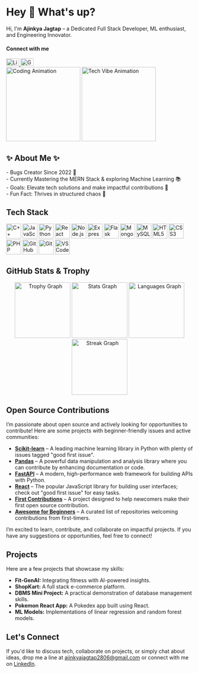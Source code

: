 <h1 align="left">Hey 👋 What's up?</h1>

<p align="left">
  Hi, I'm <strong>Ajinkya Jagtap</strong> – a Dedicated Full Stack Developer, ML enthusiast, and Engineering Innovator.
</p>

<h4 align="left">Connect with me</h4>
<div align="left">
  <a href="https://www.linkedin.com/in/ajinkya-jagtap-2023ai/" target="_blank">
    <img src="https://raw.githubusercontent.com/maurodesouza/profile-readme-generator/master/src/assets/icons/social/linkedin/default.svg" width="35" height="20" alt="LinkedIn Logo" />
  </a>
  <a href="mailto:ajinkyajagtap2806@gmail.com" target="_blank">
    <img src="https://raw.githubusercontent.com/maurodesouza/profile-readme-generator/master/src/assets/icons/social/gmail/default.svg" width="35" height="20" alt="Gmail Logo" />
  </a>
</div>

<div align="left">
  <!-- Choose one of the GIF options below by replacing the URL in the src attribute -->
  <!-- Option 1: Coding Focus -->
  <img height="200" src="https://media.giphy.com/media/l0MYt5jPR6QX5pnqM/giphy.gif" alt="Coding Animation" />
  
  <!-- Option 2: Software/Debugging Vibe -->
  <!-- <img height="200" src="https://media.giphy.com/media/3o7TKMt1VVNkHV2PaE/giphy.gif" alt="Software Development Animation" /> -->
  
  <!-- Option 3: Tech Aesthetics -->
  <img height="200" src="https://media.giphy.com/media/26tPoyDhjiJ2g7rEs/giphy.gif" alt="Tech Vibe Animation" />
  
  <!-- Option 4: AI/ML Futuristic -->
  <!-- <img height="200" src="https://media.giphy.com/media/xT9IgzoKnwFNmISR8I/giphy.gif" alt="AI and ML Animation" /> -->
  
  <!-- Option 5: AI/ML Alternative -->
  <!-- <img height="200" src="https://media.giphy.com/media/3o7aCVp7zO4FxQDJuk/giphy.gif" alt="AI/ML Digital Animation" /> -->
</div>

<h2 align="left">✨ About Me ✨</h2>
<p align="left">
  - Bugs Creator Since 2022 🐞<br>
  - Currently Mastering the MERN Stack & exploring Machine Learning 📚<br>
  - Goals: Elevate tech solutions and make impactful contributions 🎯<br>
  - Fun Fact: Thrives in structured chaos 🎲
</p>

<h2 align="left">Tech Stack</h2>
<div align="left">
  <img src="https://cdn.jsdelivr.net/gh/devicons/devicon/icons/cplusplus/cplusplus-original.svg" height="40" alt="C++" />
  <img src="https://cdn.jsdelivr.net/gh/devicons/devicon/icons/javascript/javascript-original.svg" height="40" alt="JavaScript" />
  <img src="https://cdn.jsdelivr.net/gh/devicons/devicon/icons/python/python-original.svg" height="40" alt="Python" />
  <img src="https://cdn.jsdelivr.net/gh/devicons/devicon/icons/react/react-original.svg" height="40" alt="React" />
  <img src="https://cdn.jsdelivr.net/gh/devicons/devicon/icons/nodejs/nodejs-original.svg" height="40" alt="Node.js" />
  <img src="https://cdn.jsdelivr.net/gh/devicons/devicon/icons/express/express-original.svg" height="40" alt="Express" />
  <img src="https://cdn.jsdelivr.net/gh/devicons/devicon/icons/flask/flask-original.svg" height="40" alt="Flask" />
  <img src="https://cdn.jsdelivr.net/gh/devicons/devicon/icons/mongodb/mongodb-original.svg" height="40" alt="MongoDB" />
  <img src="https://cdn.jsdelivr.net/gh/devicons/devicon/icons/mysql/mysql-original.svg" height="40" alt="MySQL" />
  <img src="https://cdn.jsdelivr.net/gh/devicons/devicon/icons/html5/html5-original.svg" height="40" alt="HTML5" />
  <img src="https://cdn.jsdelivr.net/gh/devicons/devicon/icons/css3/css3-original.svg" height="40" alt="CSS3" />
  <img src="https://cdn.jsdelivr.net/gh/devicons/devicon/icons/php/php-original.svg" height="40" alt="PHP" />
  <img src="https://cdn.jsdelivr.net/gh/devicons/devicon/icons/github/github-original.svg" height="40" alt="GitHub" />
  <img src="https://cdn.jsdelivr.net/gh/devicons/devicon/icons/git/git-original.svg" height="40" alt="Git" />
  <img src="https://cdn.jsdelivr.net/gh/devicons/devicon/icons/vscode/vscode-original.svg" height="40" alt="VSCode" />
</div>

<h2 align="left">GitHub Stats & Trophy</h2>
<div align="center">
  <img src="https://github-profile-trophy.vercel.app?username=ajinkya2356&theme=darkhub&column=-1&row=1&margin-w=10&margin-h=8&no-bg=false&no-frame=false&order=4" height="150" alt="Trophy Graph" />
  <img src="https://github-readme-stats.vercel.app/api?username=ajinkya2356&hide_title=true&hide_rank=true&show_icons=true&include_all_commits=true&count_private=true&disable_animations=false&theme=dark&locale=en&hide_border=false&order=1" height="150" alt="Stats Graph" />
  <img src="https://github-readme-stats.vercel.app/api/top-langs?username=ajinkya2356&locale=en&hide_title=false&layout=compact&card_width=320&langs_count=6&theme=dark&hide_border=false&order=2" height="150" alt="Languages Graph" />
  <img src="https://streak-stats.demolab.com?user=ajinkya2356&locale=en&mode=daily&theme=dark&hide_border=false&border_radius=5&order=3" height="150" alt="Streak Graph" />
</div>

<h2 align="left">Open Source Contributions</h2>
<p align="left">
  I’m passionate about open source and actively looking for opportunities to contribute! Here are some projects with beginner-friendly issues and active communities:
</p>
<ul>
  <li>
    <strong><a href="https://github.com/scikit-learn/scikit-learn" target="_blank">Scikit-learn</a></strong> – A leading machine learning library in Python with plenty of issues tagged "good first issue".
  </li>
  <li>
    <strong><a href="https://github.com/pandas-dev/pandas" target="_blank">Pandas</a></strong> – A powerful data manipulation and analysis library where you can contribute by enhancing documentation or code.
  </li>
  <li>
    <strong><a href="https://github.com/tiangolo/fastapi" target="_blank">FastAPI</a></strong> – A modern, high-performance web framework for building APIs with Python.
  </li>
  <li>
    <strong><a href="https://github.com/facebook/react" target="_blank">React</a></strong> – The popular JavaScript library for building user interfaces; check out "good first issue" for easy tasks.
  </li>
  <li>
    <strong><a href="https://github.com/firstcontributions/first-contributions" target="_blank">First Contributions</a></strong> – A project designed to help newcomers make their first open source contribution.
  </li>
  <li>
    <strong><a href="https://github.com/MunGell/awesome-for-beginners" target="_blank">Awesome for Beginners</a></strong> – A curated list of repositories welcoming contributions from first-timers.
  </li>
</ul>
<p align="left">
  I’m excited to learn, contribute, and collaborate on impactful projects. If you have any suggestions or opportunities, feel free to connect!
</p>

<h2 align="left">Projects</h2>
<p align="left">
  Here are a few projects that showcase my skills:
</p>
<ul>
  <li><strong>Fit-GenAI:</strong> Integrating fitness with AI-powered insights.</li>
  <li><strong>ShopKart:</strong> A full stack e-commerce platform.</li>
  <li><strong>DBMS Mini Project:</strong> A practical demonstration of database management skills.</li>
  <li><strong>Pokemon React App:</strong> A Pokedex app built using React.</li>
  <li><strong>ML Models:</strong> Implementations of linear regression and random forest models.</li>
</ul>

<h2 align="left">Let's Connect</h2>
<p align="left">
  If you'd like to discuss tech, collaborate on projects, or simply chat about ideas, drop me a line at <a href="mailto:ajinkyajagtap2806@gmail.com">ajinkyajagtap2806@gmail.com</a> or connect with me on <a href="https://www.linkedin.com/in/ajinkya-jagtap-2023ai/">LinkedIn</a>.
</p>
